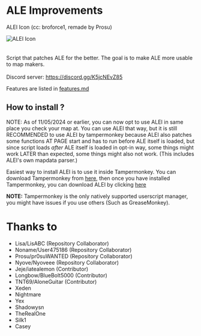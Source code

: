 # ALE Improvements
ALEI Icon (cc: broforce1, remade by Prosu)

![ALEI Icon](/icon.png "ALEI Icon")
<br><br><br>
Script that patches ALE for the better. The goal is to make ALE more usable to map makers. <br><br>
Discord server: https://discord.gg/K5jcNEvZ85

Features are listed in [features.md](/features.md)

## How to install ?
NOTE: As of 11/05/2024 or earlier, you can now opt to use ALEI in same place you check your map at.
You can use ALEI that way, but it is still RECOMMENDED to use ALEI by tampermonkey because ALEI also patches some functions AT PAGE start and has to run before ALE itself is loaded, but since script loads *after* ALE itself is loaded in opt-in way, some things might work LATER than expected, some things might also not work. (This includes ALEI's own mapdata parser.)

Easiest way to install ALEI is to use it inside Tampermonkey. You can download Tampermonkey from [here](https://www.tampermonkey.net/), then once you have installed Tampermonkey, you can download ALEI by clicking [here](https://github.com/LisABC/ALEI/raw/main/alei.user.js)

**NOTE:** Tampermonkey is the only natively supported userscript manager, you might have issues if you use others (Such as GreaseMonkey).

# Thanks to
- Lisa/LisABC (Repository Collaborator)
- Noname/User475186 (Repository Collaborator)
- Prosu/pr0suWANTED (Repository Collaborator)
- Nyove/Nyoveee (Repository Collaborator)
- Jeje/iatealemon (Contributor)
- Longbow/BlueBolt5000 (Contributor)
- TNT69/AloneGuitar (Contributor)
- Xeden
- Nightmare
- Yex
- Shadowysn
- TheRealOne
- Silk1
- Casey
